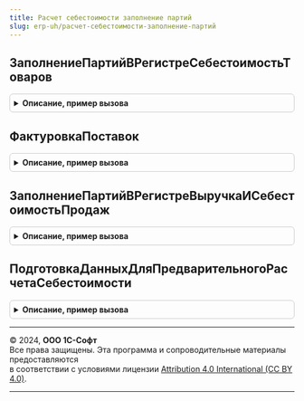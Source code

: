 ```yaml
---
title: Расчет себестоимости заполнение партий
slug: erp-uh/расчет-себестоимости-заполнение-партий
---
```



## ЗаполнениеПартийВРегистреСебестоимостьТоваров
<details style="margin: 1em 0; padding: 0.5em; border: 1px solid #ccc; border-radius: 6px;">

<summary style="font-weight: bold; cursor: pointer;">Описание, пример вызова</summary>

```bsl

// Этап "ЗаполнениеПартийВРегистреСебестоимостьТоваров"
//
// Параметры:
//	ПараметрыРасчета - Структура - параметры выполнения расчета
//			Подробнее см. пояснения в коде РасчетСебестоимостиПрикладныеАлгоритмы.ИнициализироватьПараметрыРасчетаПартий
//
Процедура ЗаполнениеПартийВРегистреСебестоимостьТоваров(ПараметрыРасчета) Экспорт
```

Пример вызова
```bsl
РасчетСебестоимостиЗаполнениеПартий.ЗаполнениеПартийВРегистреСебестоимостьТоваров(ПараметрыРасчета) 
```
</details>

## ФактуровкаПоставок
<details style="margin: 1em 0; padding: 0.5em; border: 1px solid #ccc; border-radius: 6px;">

<summary style="font-weight: bold; cursor: pointer;">Описание, пример вызова</summary>

```bsl

// Этап "ФактуровкаПоставок"
//
// Параметры:
//	ПараметрыРасчета - Структура - параметры выполнения расчета
//			Подробнее см. пояснения в коде РасчетСебестоимостиПрикладныеАлгоритмы.ИнициализироватьПараметрыРасчетаПартий()
//
Процедура ФактуровкаПоставок(ПараметрыРасчета) Экспорт
```

Пример вызова
```bsl
РасчетСебестоимостиЗаполнениеПартий.ФактуровкаПоставок(ПараметрыРасчета) 
```
</details>

## ЗаполнениеПартийВРегистреВыручкаИСебестоимостьПродаж
<details style="margin: 1em 0; padding: 0.5em; border: 1px solid #ccc; border-radius: 6px;">

<summary style="font-weight: bold; cursor: pointer;">Описание, пример вызова</summary>

```bsl

// Этап "ЗаполнениеПартийВРегистреВыручкаИСебестоимостьПродаж"
//
// Параметры:
//	ПараметрыРасчета - Структура - параметры выполнения расчета
//			Подробнее см. пояснения в коде РасчетСебестоимостиПрикладныеАлгоритмы.ИнициализироватьПараметрыРасчетаПартий
//
Процедура ЗаполнениеПартийВРегистреВыручкаИСебестоимостьПродаж(ПараметрыРасчета) Экспорт
```

Пример вызова
```bsl
РасчетСебестоимостиЗаполнениеПартий.ЗаполнениеПартийВРегистреВыручкаИСебестоимостьПродаж(ПараметрыРасчета) 
```
</details>

## ПодготовкаДанныхДляПредварительногоРасчетаСебестоимости
<details style="margin: 1em 0; padding: 0.5em; border: 1px solid #ccc; border-radius: 6px;">

<summary style="font-weight: bold; cursor: pointer;">Описание, пример вызова</summary>

```bsl

// Этап "ПодготовкаДанныхДляПредварительногоРасчетаСебестоимости"
//
// Параметры:
//	ПараметрыРасчета - Структура - параметры расчета себестоимости
//
Процедура ПодготовкаДанныхДляПредварительногоРасчетаСебестоимости(ПараметрыРасчета) Экспорт
```

Пример вызова
```bsl
РасчетСебестоимостиЗаполнениеПартий.ПодготовкаДанныхДляПредварительногоРасчетаСебестоимости(ПараметрыРасчета) 
```
</details>

---

© 2024, **ООО 1С-Софт**  
Все права защищены. Эта программа и сопроводительные материалы предоставляются  
в соответствии с условиями лицензии [Attribution 4.0 International (CC BY 4.0)](https://creativecommons.org/licenses/by/4.0/legalcode).

---
